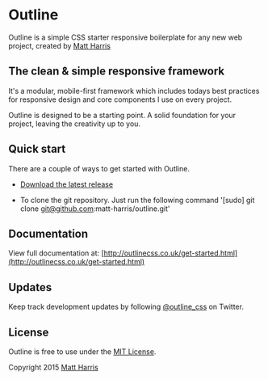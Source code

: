 # Outline
Outline is a simple CSS starter responsive boilerplate for any new web project, created by [Matt Harris](https://twitter.com/matty_h)

## The clean & simple responsive framework

It's a modular, mobile-first framework which includes todays best practices for responsive design and core components I use on every project.

Outline is designed to be a starting point. A solid foundation for your project, leaving the creativity up to you.

## Quick start

There are a couple of ways to get started with Outline.

- [Download the latest release](https://github.com/matt-harris/outline/archive/master.zip)

- To clone the git repository. Just run the following command '[sudo] git clone git@github.com:matt-harris/outline.git'

## Documentation

View full documentation at: [http://outlinecss.co.uk/get-started.html](http://outlinecss.co.uk/get-started.html)

## Updates

Keep track development updates by following [@outline_css](https://twitter.com/outline_css) on Twitter.

## License

Outline is free to use under the [MIT License](LICENSE).

Copyright 2015 [Matt Harris](http://www.matt-harris.net)